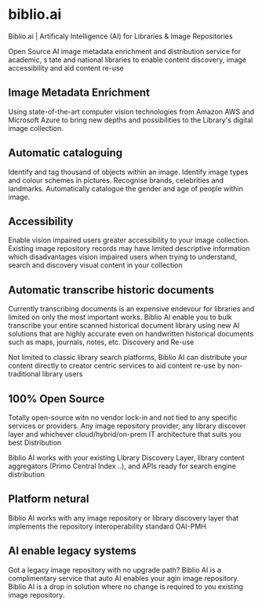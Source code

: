 # biblio.ai
Biblio.ai | Artificaly Intelligence (AI) for Libraries & Image Repositories

Open Source AI image metadata enrichment and distribution service for academic, s
tate and national libraries to enable content discovery, image accessibility and aid content re-use


## Image Metadata Enrichment

Using state-of-the-art computer vision technologies from Amazon AWS and Microsoft Azure to bring new depths and possibilities to the Library's digital image collection.

## Automatic cataloguing

Identify and tag thousand of objects within an image. Identify image types and colour schemes in pictures. Recognise brands, celebrities and landmarks. Automatically catalogue the gender and age of people within image.

## Accessibility

Enable vision impaired users greater accessibility to your image collection. Existing image repository records may have limited descriptive information which disadvantages vision impaired users when trying to understand, search and discovery visual content in your collection

## Automatic transcribe historic documents

Currently transcribing documents is an expensive endevour for libraries and limited on only the most important works. Biblio AI enable you to bulk transcribe your entire scanned historical document library using new AI solutions that are highly accurate even on handwritten historical documents such as maps, journals, notes, etc.
Discovery and Re-use

Not limited to classic library search platforms, Biblio AI can distribute your content directly to creator centric services to aid content re-use by non-traditional library users

## 100% Open Source

Totally open-source witn no vendor lock-in and not tied to any specific services or providers. Any image repository provider, any library discover layer and whichever cloud/hybrid/on-prem IT architecture that suits you best
Distribution

Biblio AI works with your existing Library Discovery Layer, library content aggregators (Primo Central Index ..), and APIs ready for search engine distribution

## Platform netural

Biblio AI works with any image repository or library discovery layer that implements the repository interoperability standard OAI-PMH

## AI enable legacy systems

Got a legacy image repository with no upgrade path? Biblio AI is a complimentary service that auto AI enables your agin image repository. Biblio AI is a drop in solution where no change is required to you existing image repository.
